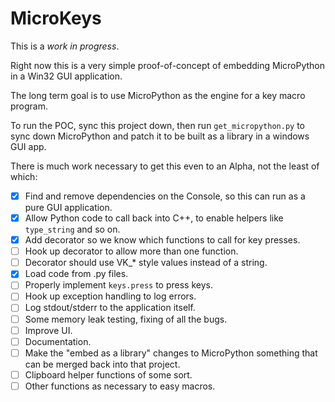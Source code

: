 # MicroKeys

This is a *work in progress*.

Right now this is a very simple proof-of-concept of embedding MicroPython in a Win32 GUI application.

The long term goal is to use MicroPython as the engine for a key macro program.

To run the POC, sync this project down, then run `get_micropython.py` to sync down MicroPython and patch it to be built as a library in a windows GUI app.

There is much work necessary to get this even to an Alpha, not the least of which:

- [x] Find and remove dependencies on the Console, so this can run as a pure GUI application.
- [x] Allow Python code to call back into C++, to enable helpers like `type_string` and so on.
- [x] Add decorator so we know which functions to call for key presses.
- [ ] Hook up decorator to allow more than one function.
- [ ] Decorator should use VK_* style values instead of a string.
- [x] Load code from .py files.
- [ ] Properly implement `keys.press` to press keys.
- [ ] Hook up exception handling to log errors.
- [ ] Log stdout/stderr to the application itself.
- [ ] Some memory leak testing, fixing of all the bugs.
- [ ] Improve UI.
- [ ] Documentation.
- [ ] Make the "embed as a library" changes to MicroPython something that can be merged back into that project.
- [ ] Clipboard helper functions of some sort.
- [ ] Other functions as necessary to easy macros.
